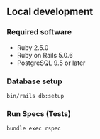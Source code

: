 ## Local development

### Required software

* Ruby 2.5.0
* Ruby on Rails 5.0.6
* PostgreSQL 9.5 or later

### Database setup

```shell
bin/rails db:setup
```

### Run Specs (Tests)

```shell
bundle exec rspec
```